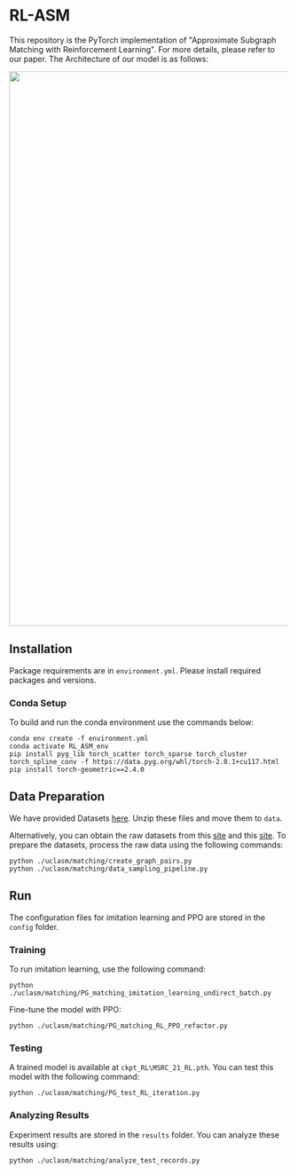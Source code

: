 
# RL-ASM
This repository is the PyTorch implementation of "Approximate Subgraph Matching with Reinforcement Learning". For more details, please refer to our paper.
The Architecture of our model is as follows:
<p align="center">
    <image src="framework_0516.jpg" width="1000" />
</p>

## Installation

Package requirements are in `environment.yml`. Please install required packages and versions. 

### Conda Setup

To build and run the conda environment use the commands below:
```
conda env create -f environment.yml
conda activate RL_ASM_env
pip install pyg_lib torch_scatter torch_sparse torch_cluster torch_spline_conv -f https://data.pyg.org/whl/torch-2.0.1+cu117.html
pip install torch-geometric==2.4.0
```

## Data Preparation
We have provided Datasets [here](https://drive.google.com/drive/folders/181SDISsNurT_w3eO5cgR7uJof5f66LRS?usp=drive_link). Unzip these files and move them to ```data```.

Alternatively, you can obtain the raw datasets from this [site](https://chrsmrrs.github.io/datasets/docs/datasets/) and this [site](https://snap.stanford.edu/data/email-EuAll.html). To prepare the datasets, process the raw data using the following commands:

```
python ./uclasm/matching/create_graph_pairs.py
python ./uclasm/matching/data_sampling_pipeline.py
```

## Run
The configuration files for imitation learning and PPO are stored in the  ```config``` folder.
### Training

To run imitation learning, use the following command:
```
python ./uclasm/matching/PG_matching_imitation_learning_undirect_batch.py
```
Fine-tune the model with PPO:
```
python ./uclasm/matching/PG_matching_RL_PPO_refactor.py
```

### Testing
A trained model is available at  ```ckpt_RL\MSRC_21_RL.pth```. You can test this model with the following command:
```
python ./uclasm/matching/PG_test_RL_iteration.py
```

### Analyzing Results
Experiment results are stored in the ```results``` folder. You can analyze these results using:
```
python ./uclasm/matching/analyze_test_records.py
```
